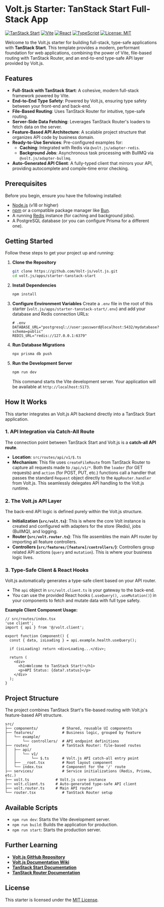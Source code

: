# Volt.js Starter: TanStack Start Full-Stack App

[![TanStack Start](https://img.shields.io/badge/TanStack%20Start-1-blue.svg)](https://tanstack.com/start/latest)
[![Vite](https://img.shields.io/badge/Vite-5-blue.svg)](https://vitejs.dev/)
[![React](https://img.shields.io/badge/React-19-blue.svg)](https://react.dev/)
[![TypeScript](https://img.shields.io/badge/TypeScript-5.0%2B-blue.svg)](https://www.typescriptlang.org/)
[![License: MIT](https://img.shields.io/badge/License-MIT-yellow.svg)](https://opensource.org/licenses/MIT)

Welcome to the Volt.js starter for building full-stack, type-safe applications with **TanStack Start**. This template provides a modern, performant foundation for web applications, combining the power of Vite, file-based routing with TanStack Router, and an end-to-end type-safe API layer provided by Volt.js.

## Features

-   **Full-Stack with TanStack Start**: A cohesive, modern full-stack framework powered by Vite.
-   **End-to-End Type Safety**: Powered by Volt.js, ensuring type safety between your front-end and back-end.
-   **File-Based Routing**: Uses TanStack Router for intuitive, type-safe routing.
-   **Server-Side Data Fetching**: Leverages TanStack Router's loaders to fetch data on the server.
-   **Feature-Based API Architecture**: A scalable project structure that organizes API code by business domain.
-   **Ready-to-Use Services**: Pre-configured examples for:
    -   **Caching**: Integrated with Redis via `@volt.js/adapter-redis`.
    -   **Background Jobs**: Asynchronous task processing with BullMQ via `@volt.js/adapter-bullmq`.
-   **Auto-Generated API Client**: A fully-typed client that mirrors your API, providing autocomplete and compile-time error checking.

## Prerequisites

Before you begin, ensure you have the following installed:

-   [Node.js](https://nodejs.org/en) (v18 or higher)
-   [npm](https://www.npmjs.com/) or a compatible package manager like [Bun](https://bun.sh/).
-   A running [Redis](https://redis.io/docs/getting-started/) instance (for caching and background jobs).
-   A PostgreSQL database (or you can configure Prisma for a different one).

## Getting Started

Follow these steps to get your project up and running:

1.  **Clone the Repository**
    ```bash
    git clone https://github.com/Volt-js/volt.js.git
    cd volt.js/apps/starter-tanstack-start
    ```

2.  **Install Dependencies**
    ```bash
    npm install
    ```

3.  **Configure Environment Variables**
    Create a `.env` file in the root of this starter (`volt.js/apps/starter-tanstack-start/.env`) and add your database and Redis connection URLs:

    ```env
    # .env
    DATABASE_URL="postgresql://user:password@localhost:5432/mydatabase?schema=public"
    REDIS_URL="redis://127.0.0.1:6379"
    ```

4.  **Run Database Migrations**
    ```bash
    npx prisma db push
    ```

5.  **Run the Development Server**
    ```bash
    npm run dev
    ```
    This command starts the Vite development server. Your application will be available at `http://localhost:5173`.

## How It Works

This starter integrates an Volt.js API backend directly into a TanStack Start application.

### 1. API Integration via Catch-All Route

The connection point between TanStack Start and Volt.js is a **catch-all API route**.

-   **Location**: `src/routes/api/v1/$.ts`
-   **Mechanism**: This file uses `createFileRoute` from TanStack Router to capture all requests made to `/api/v1/*`. Both the `loader` (for GET requests) and `action` (for POST, PUT, etc.) functions call a handler that passes the standard `Request` object directly to the `AppRouter.handler` from Volt.js. This seamlessly delegates API handling to the Volt.js runtime.

### 2. The Volt.js API Layer

The back-end API logic is defined purely within the Volt.js structure.

-   **Initialization (`src/volt.ts`)**: This is where the core Volt instance is created and configured with adapters for the store (Redis), jobs (BullMQ), and logging.
-   **Router (`src/volt.router.ts`)**: This file assembles the main API router by importing all feature controllers.
-   **Controllers (`src/features/[feature]/controllers/`)**: Controllers group related API actions (`query` and `mutation`). This is where your business logic lives.

### 3. Type-Safe Client & React Hooks

Volt.js automatically generates a type-safe client based on your API router.

-   The `api` object in `src/volt.client.ts` is your gateway to the back-end.
-   You can use the provided React hooks (`.useQuery()`, `.useMutation()`) in your components to fetch and mutate data with full type safety.

**Example Client Component Usage:**
```tsx
// src/routes/index.tsx
'use client';
import { api } from '@/volt.client';

export function Component() {
  const { data, isLoading } = api.example.health.useQuery();

  if (isLoading) return <div>Loading...</div>;

  return (
    <div>
      <h1>Welcome to TanStack Start!</h1>
      <p>API Status: {data?.status}</p>
    </div>
  );
}
```

## Project Structure

The project combines TanStack Start's file-based routing with Volt.js's feature-based API structure.

```
src/
├── components/           # Shared, reusable UI components
├── features/             # Business logic, grouped by feature
│   └── example/
│       └── controllers/  # API endpoint definitions
├── routes/               # TanStack Router: file-based routes
│   ├── api/
│   │   └── v1/
│   │       └── $.ts      # Volt.js API catch-all entry point
│   ├── __root.tsx        # Root layout component
│   └── index.tsx         # Component for the '/' route
├── services/             # Service initializations (Redis, Prisma, etc.)
├── volt.ts            # Volt.js core instance
├── volt.client.ts     # Auto-generated type-safe API client
├── volt.router.ts     # Main API router
└── router.tsx            # TanStack Router setup
```

## Available Scripts

-   `npm run dev`: Starts the Vite development server.
-   `npm run build`: Builds the application for production.
-   `npm run start`: Starts the production server.

## Further Learning

-   **[Volt.js GitHub Repository](https://github.com/Volt-js/volt.js)**
-   **[Volt.js Documentation Wiki](https://voltjs.com/docs)**
-   **[TanStack Start Documentation](https://tanstack.com/start/latest/docs/overview)**
-   **[TanStack Router Documentation](https://tanstack.com/router/latest/docs/overview)**

## License

This starter is licensed under the [MIT License](LICENSE).
